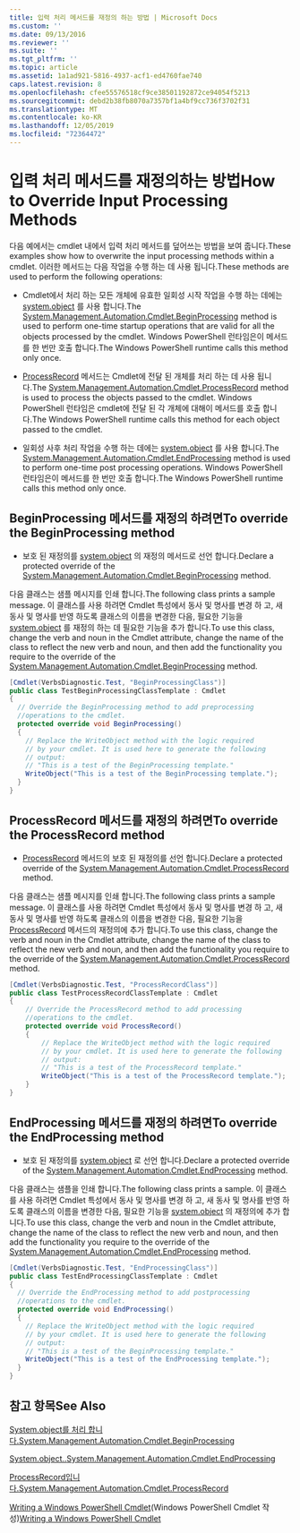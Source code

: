 ```yaml
---
title: 입력 처리 메서드를 재정의 하는 방법 | Microsoft Docs
ms.custom: ''
ms.date: 09/13/2016
ms.reviewer: ''
ms.suite: ''
ms.tgt_pltfrm: ''
ms.topic: article
ms.assetid: 1a1ad921-5816-4937-acf1-ed4760fae740
caps.latest.revision: 8
ms.openlocfilehash: cfee55576518cf9ce38501192872ce94054f5213
ms.sourcegitcommit: debd2b38fb8070a7357bf1a4bf9cc736f3702f31
ms.translationtype: MT
ms.contentlocale: ko-KR
ms.lasthandoff: 12/05/2019
ms.locfileid: "72364472"
---
```

# <a name="how-to-override-input-processing-methods"></a><span data-ttu-id="6c239-102">입력 처리 메서드를 재정의하는 방법</span><span class="sxs-lookup"><span data-stu-id="6c239-102">How to Override Input Processing Methods</span></span>

<span data-ttu-id="6c239-103">다음 예에서는 cmdlet 내에서 입력 처리 메서드를 덮어쓰는 방법을 보여 줍니다.</span><span class="sxs-lookup"><span data-stu-id="6c239-103">These examples show how to overwrite the input processing methods within a cmdlet.</span></span> <span data-ttu-id="6c239-104">이러한 메서드는 다음 작업을 수행 하는 데 사용 됩니다.</span><span class="sxs-lookup"><span data-stu-id="6c239-104">These methods are used to perform the following operations:</span></span>

- <span data-ttu-id="6c239-105">Cmdlet에서 처리 하는 모든 개체에 유효한 일회성 시작 작업을 수행 하는 데에는 [system.object](/dotnet/api/System.Management.Automation.Cmdlet.BeginProcessing) 를 사용 합니다.</span><span class="sxs-lookup"><span data-stu-id="6c239-105">The [System.Management.Automation.Cmdlet.BeginProcessing](/dotnet/api/System.Management.Automation.Cmdlet.BeginProcessing) method is used to perform one-time startup operations that are valid for all the objects processed by the cmdlet.</span></span> <span data-ttu-id="6c239-106">Windows PowerShell 런타임은이 메서드를 한 번만 호출 합니다.</span><span class="sxs-lookup"><span data-stu-id="6c239-106">The Windows PowerShell runtime calls this method only once.</span></span>

- <span data-ttu-id="6c239-107">[ProcessRecord](/dotnet/api/System.Management.Automation.Cmdlet.ProcessRecord) 메서드는 Cmdlet에 전달 된 개체를 처리 하는 데 사용 됩니다.</span><span class="sxs-lookup"><span data-stu-id="6c239-107">The [System.Management.Automation.Cmdlet.ProcessRecord](/dotnet/api/System.Management.Automation.Cmdlet.ProcessRecord) method is used to process the objects passed to the cmdlet.</span></span> <span data-ttu-id="6c239-108">Windows PowerShell 런타임은 cmdlet에 전달 된 각 개체에 대해이 메서드를 호출 합니다.</span><span class="sxs-lookup"><span data-stu-id="6c239-108">The Windows PowerShell runtime calls this method for each object passed to the cmdlet.</span></span>

- <span data-ttu-id="6c239-109">일회성 사후 처리 작업을 수행 하는 데에는 [system.object](/dotnet/api/System.Management.Automation.Cmdlet.EndProcessing) 를 사용 합니다.</span><span class="sxs-lookup"><span data-stu-id="6c239-109">The [System.Management.Automation.Cmdlet.EndProcessing](/dotnet/api/System.Management.Automation.Cmdlet.EndProcessing) method is used to perform one-time post processing operations.</span></span> <span data-ttu-id="6c239-110">Windows PowerShell 런타임은이 메서드를 한 번만 호출 합니다.</span><span class="sxs-lookup"><span data-stu-id="6c239-110">The Windows PowerShell runtime calls this method only once.</span></span>

## <a name="to-override-the-beginprocessing-method"></a><span data-ttu-id="6c239-111">BeginProcessing 메서드를 재정의 하려면</span><span class="sxs-lookup"><span data-stu-id="6c239-111">To override the BeginProcessing method</span></span>

- <span data-ttu-id="6c239-112">보호 된 재정의를 [system.object](/dotnet/api/System.Management.Automation.Cmdlet.BeginProcessing) 의 재정의 메서드로 선언 합니다.</span><span class="sxs-lookup"><span data-stu-id="6c239-112">Declare a protected override of the [System.Management.Automation.Cmdlet.BeginProcessing](/dotnet/api/System.Management.Automation.Cmdlet.BeginProcessing) method.</span></span>

<span data-ttu-id="6c239-113">다음 클래스는 샘플 메시지를 인쇄 합니다.</span><span class="sxs-lookup"><span data-stu-id="6c239-113">The following class prints a sample message.</span></span> <span data-ttu-id="6c239-114">이 클래스를 사용 하려면 Cmdlet 특성에서 동사 및 명사를 변경 하 고, 새 동사 및 명사를 반영 하도록 클래스의 이름을 변경한 다음, 필요한 기능을 [system.object](/dotnet/api/System.Management.Automation.Cmdlet.BeginProcessing) 를 재정의 하는 데 필요한 기능을 추가 합니다.</span><span class="sxs-lookup"><span data-stu-id="6c239-114">To use this class, change the verb and noun in the Cmdlet attribute, change the name of the class to reflect the new verb and noun, and then add the functionality you require to the override of the [System.Management.Automation.Cmdlet.BeginProcessing](/dotnet/api/System.Management.Automation.Cmdlet.BeginProcessing) method.</span></span>

```csharp
[Cmdlet(VerbsDiagnostic.Test, "BeginProcessingClass")]
public class TestBeginProcessingClassTemplate : Cmdlet
{
  // Override the BeginProcessing method to add preprocessing
  //operations to the cmdlet.
  protected override void BeginProcessing()
  {
    // Replace the WriteObject method with the logic required
    // by your cmdlet. It is used here to generate the following
    // output:
    // "This is a test of the BeginProcessing template."
    WriteObject("This is a test of the BeginProcessing template.");
  }
}
```

## <a name="to-override-the-processrecord-method"></a><span data-ttu-id="6c239-115">ProcessRecord 메서드를 재정의 하려면</span><span class="sxs-lookup"><span data-stu-id="6c239-115">To override the ProcessRecord method</span></span>

- <span data-ttu-id="6c239-116">[ProcessRecord](/dotnet/api/System.Management.Automation.Cmdlet.ProcessRecord) 메서드의 보호 된 재정의를 선언 합니다.</span><span class="sxs-lookup"><span data-stu-id="6c239-116">Declare a protected override of the [System.Management.Automation.Cmdlet.ProcessRecord](/dotnet/api/System.Management.Automation.Cmdlet.ProcessRecord) method.</span></span>

<span data-ttu-id="6c239-117">다음 클래스는 샘플 메시지를 인쇄 합니다.</span><span class="sxs-lookup"><span data-stu-id="6c239-117">The following class prints a sample message.</span></span> <span data-ttu-id="6c239-118">이 클래스를 사용 하려면 Cmdlet 특성에서 동사 및 명사를 변경 하 고, 새 동사 및 명사를 반영 하도록 클래스의 이름을 변경한 다음, 필요한 기능을 [ProcessRecord](/dotnet/api/System.Management.Automation.Cmdlet.ProcessRecord) 메서드의 재정의에 추가 합니다.</span><span class="sxs-lookup"><span data-stu-id="6c239-118">To use this class, change the verb and noun in the Cmdlet attribute, change the name of the class to reflect the new verb and noun, and then add the functionality you require to the override of the [System.Management.Automation.Cmdlet.ProcessRecord](/dotnet/api/System.Management.Automation.Cmdlet.ProcessRecord) method.</span></span>

```csharp
[Cmdlet(VerbsDiagnostic.Test, "ProcessRecordClass")]
public class TestProcessRecordClassTemplate : Cmdlet
{
    // Override the ProcessRecord method to add processing
    //operations to the cmdlet.
    protected override void ProcessRecord()
    {
        // Replace the WriteObject method with the logic required
        // by your cmdlet. It is used here to generate the following
        // output:
        // "This is a test of the ProcessRecord template."
        WriteObject("This is a test of the ProcessRecord template.");
    }
}

```

## <a name="to-override-the-endprocessing-method"></a><span data-ttu-id="6c239-119">EndProcessing 메서드를 재정의 하려면</span><span class="sxs-lookup"><span data-stu-id="6c239-119">To override the EndProcessing method</span></span>

- <span data-ttu-id="6c239-120">보호 된 재정의를 [system.object](/dotnet/api/System.Management.Automation.Cmdlet.EndProcessing) 로 선언 합니다.</span><span class="sxs-lookup"><span data-stu-id="6c239-120">Declare a protected override of the [System.Management.Automation.Cmdlet.EndProcessing](/dotnet/api/System.Management.Automation.Cmdlet.EndProcessing) method.</span></span>

<span data-ttu-id="6c239-121">다음 클래스는 샘플을 인쇄 합니다.</span><span class="sxs-lookup"><span data-stu-id="6c239-121">The following class prints a sample.</span></span> <span data-ttu-id="6c239-122">이 클래스를 사용 하려면 Cmdlet 특성에서 동사 및 명사를 변경 하 고, 새 동사 및 명사를 반영 하도록 클래스의 이름을 변경한 다음, 필요한 기능을 [system.object](/dotnet/api/System.Management.Automation.Cmdlet.EndProcessing) 의 재정의에 추가 합니다.</span><span class="sxs-lookup"><span data-stu-id="6c239-122">To use this class, change the verb and noun in the Cmdlet attribute, change the name of the class to reflect the new verb and noun, and then add the functionality you require to the override of the [System.Management.Automation.Cmdlet.EndProcessing](/dotnet/api/System.Management.Automation.Cmdlet.EndProcessing) method.</span></span>

```csharp
[Cmdlet(VerbsDiagnostic.Test, "EndProcessingClass")]
public class TestEndProcessingClassTemplate : Cmdlet
{
  // Override the EndProcessing method to add postprocessing
  //operations to the cmdlet.
  protected override void EndProcessing()
  {
    // Replace the WriteObject method with the logic required
    // by your cmdlet. It is used here to generate the following
    // output:
    // "This is a test of the BeginProcessing template."
    WriteObject("This is a test of the EndProcessing template.");
  }
}
```

## <a name="see-also"></a><span data-ttu-id="6c239-123">참고 항목</span><span class="sxs-lookup"><span data-stu-id="6c239-123">See Also</span></span>

[<span data-ttu-id="6c239-124">System.object를 처리 합니다.</span><span class="sxs-lookup"><span data-stu-id="6c239-124">System.Management.Automation.Cmdlet.BeginProcessing</span></span>](/dotnet/api/System.Management.Automation.Cmdlet.BeginProcessing)

[<span data-ttu-id="6c239-125">System.object..</span><span class="sxs-lookup"><span data-stu-id="6c239-125">System.Management.Automation.Cmdlet.EndProcessing</span></span>](/dotnet/api/System.Management.Automation.Cmdlet.EndProcessing)

[<span data-ttu-id="6c239-126">ProcessRecord입니다.</span><span class="sxs-lookup"><span data-stu-id="6c239-126">System.Management.Automation.Cmdlet.ProcessRecord</span></span>](/dotnet/api/System.Management.Automation.Cmdlet.ProcessRecord)

<span data-ttu-id="6c239-127">[Writing a Windows PowerShell Cmdlet](./writing-a-windows-powershell-cmdlet.md)(Windows PowerShell Cmdlet 작성)</span><span class="sxs-lookup"><span data-stu-id="6c239-127">[Writing a Windows PowerShell Cmdlet](./writing-a-windows-powershell-cmdlet.md)</span></span>
